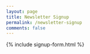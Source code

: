 ```yaml
---
layout: page
title: Newsletter Signup
permalink: /newsletter-signup
comments: false
---
```


<div class="row">
  <div class="col-md-12">
  <div class="text-center">
      {% include signup-form.html %}
    </div>
  </div>
</div>
